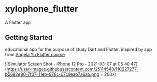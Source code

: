 # xylophone_flutter

A Flutter app

## Getting Started

educational app for the purpose of study Dart and Flutter.
inspired by app from [Angela Yu Flutter course](https://github.com/londonappbrewery/Flutter-Course-Resources)

![Simulator Screen Shot - iPhone 12 Pro - 2021-03-07 at 05 40 47](https://user-images.githubusercontent.com/25114540/110227277-b5692e80-7f07-11eb-976c-07c9eab7a6ab.png = 200x)

